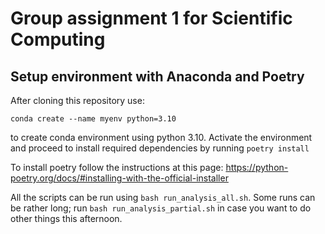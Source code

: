 # Group assignment 1 for Scientific Computing

## Setup environment with Anaconda and Poetry

After cloning this repository use:

```conda create --name myenv python=3.10```

to create conda environment using python 3.10. Activate the environment and proceed to install required dependencies by running ```poetry install```

To install poetry follow the instructions at this page: https://python-poetry.org/docs/#installing-with-the-official-installer

All the scripts can be run using ```bash run_analysis_all.sh```. Some runs can be rather long; run ```bash run_analysis_partial.sh``` in case you want to do other things this afternoon.
